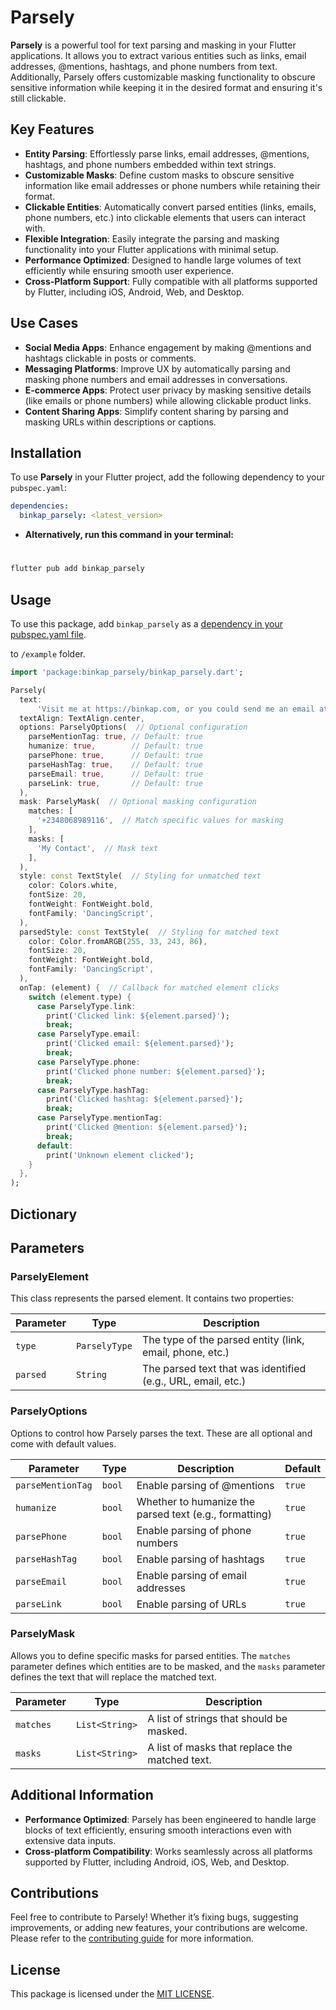# Parsely

**Parsely** is a powerful tool for text parsing and masking in your Flutter applications. It allows you to extract various entities such as links, email addresses, @mentions, hashtags, and phone numbers from text. Additionally, Parsely offers customizable masking functionality to obscure sensitive information while keeping it in the desired format and ensuring it's still clickable.

## Key Features

- **Entity Parsing**: Effortlessly parse links, email addresses, @mentions, hashtags, and phone numbers embedded within text strings.
- **Customizable Masks**: Define custom masks to obscure sensitive information like email addresses or phone numbers while retaining their format.
- **Clickable Entities**: Automatically convert parsed entities (links, emails, phone numbers, etc.) into clickable elements that users can interact with.
- **Flexible Integration**: Easily integrate the parsing and masking functionality into your Flutter applications with minimal setup.
- **Performance Optimized**: Designed to handle large volumes of text efficiently while ensuring smooth user experience.
- **Cross-Platform Support**: Fully compatible with all platforms supported by Flutter, including iOS, Android, Web, and Desktop.

## Use Cases

- **Social Media Apps**: Enhance engagement by making @mentions and hashtags clickable in posts or comments.
- **Messaging Platforms**: Improve UX by automatically parsing and masking phone numbers and email addresses in conversations.
- **E-commerce Apps**: Protect user privacy by masking sensitive details (like emails or phone numbers) while allowing clickable product links.
- **Content Sharing Apps**: Simplify content sharing by parsing and masking URLs within descriptions or captions.

## Installation

To use **Parsely** in your Flutter project, add the following dependency to your `pubspec.yaml`:

```yaml
dependencies:
  binkap_parsely: <latest_version>
```

- **Alternatively, run this command in your terminal:**

#

```bash
flutter pub add binkap_parsely
```

## Usage

To use this package, add `binkap_parsely` as a [dependency in your pubspec.yaml file](https://pub.dev/packages/binkap_parsely/).

to `/example` folder.

```dart
import 'package:binkap_parsely/binkap_parsely.dart';

Parsely(
  text:
      'Visit me at https://binkap.com, or you could send me an email at rea.desert.tiger@gmail.com. Supposedly you prefer calls? Reach me at +2348068989116 or simply use #binkap on Twitter.',
  textAlign: TextAlign.center,
  options: ParselyOptions(  // Optional configuration
    parseMentionTag: true, // Default: true
    humanize: true,        // Default: true
    parsePhone: true,      // Default: true
    parseHashTag: true,    // Default: true
    parseEmail: true,      // Default: true
    parseLink: true,       // Default: true
  ),
  mask: ParselyMask(  // Optional masking configuration
    matches: [
      '+2348068989116',  // Match specific values for masking
    ],
    masks: [
      'My Contact',  // Mask text
    ],
  ),
  style: const TextStyle(  // Styling for unmatched text
    color: Colors.white,
    fontSize: 20,
    fontWeight: FontWeight.bold,
    fontFamily: 'DancingScript',
  ),
  parsedStyle: const TextStyle(  // Styling for matched text
    color: Color.fromARGB(255, 33, 243, 86),
    fontSize: 20,
    fontWeight: FontWeight.bold,
    fontFamily: 'DancingScript',
  ),
  onTap: (element) {  // Callback for matched element clicks
    switch (element.type) {
      case ParselyType.link:
        print('Clicked link: ${element.parsed}');
        break;
      case ParselyType.email:
        print('Clicked email: ${element.parsed}');
        break;
      case ParselyType.phone:
        print('Clicked phone number: ${element.parsed}');
        break;
      case ParselyType.hashTag:
        print('Clicked hashtag: ${element.parsed}');
        break;
      case ParselyType.mentionTag:
        print('Clicked @mention: ${element.parsed}');
        break;
      default:
        print('Unknown element clicked');
    }
  },
);
```

## Dictionary

## Parameters

### ParselyElement

This class represents the parsed element. It contains two properties:

| Parameter | Type          | Description                                               |
|-----------|---------------|-----------------------------------------------------------|
| `type`    | `ParselyType` | The type of the parsed entity (link, email, phone, etc.)   |
| `parsed`  | `String`      | The parsed text that was identified (e.g., URL, email, etc.)|

### ParselyOptions

Options to control how Parsely parses the text. These are all optional and come with default values.

| Parameter        | Type     | Description                                           | Default |
|------------------|----------|-------------------------------------------------------|---------|
| `parseMentionTag` | `bool`   | Enable parsing of @mentions                           | `true`  |
| `humanize`       | `bool`   | Whether to humanize the parsed text (e.g., formatting) | `true`  |
| `parsePhone`     | `bool`   | Enable parsing of phone numbers                       | `true`  |
| `parseHashTag`   | `bool`   | Enable parsing of hashtags                            | `true`  |
| `parseEmail`     | `bool`   | Enable parsing of email addresses                     | `true`  |
| `parseLink`      | `bool`   | Enable parsing of URLs                                | `true`  |

### ParselyMask

Allows you to define specific masks for parsed entities. The `matches` parameter defines which entities are to be masked, and the `masks` parameter defines the text that will replace the matched text.

| Parameter | Type            | Description                                               |
|-----------|-----------------|-----------------------------------------------------------|
| `matches` | `List<String>`   | A list of strings that should be masked.                  |
| `masks`   | `List<String>`   | A list of masks that replace the matched text.            |

## Additional Information

- **Performance Optimized**: Parsely has been engineered to handle large blocks of text efficiently, ensuring smooth interactions even with extensive data inputs.
- **Cross-platform Compatibility**: Works seamlessly across all platforms supported by Flutter, including Android, iOS, Web, and Desktop.

## Contributions

Feel free to contribute to Parsely! Whether it’s fixing bugs, suggesting improvements, or adding new features, your contributions are welcome. Please refer to the [contributing guide](/CONTRIBUTING.md) for more information.

## License

This package is licensed under the [MIT LICENSE](/LICENSE).
